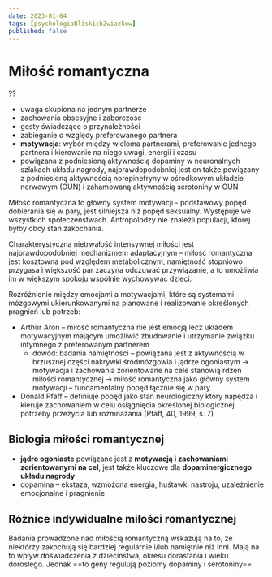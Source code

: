 ```yaml
---
date: 2023-01-04
tags: [psychologiaBliskichZwiazkow]
published: false
---
```

# Miłość romantyczna
??
- uwaga skupiona na jednym partnerze 
- zachowania obsesyjne i zaborczość 
- gesty świadczące o przynależności 
- zabieganie o względy preferowanego partnera
- **motywacja**: wybór między wieloma partnerami, preferowanie jednego partnera i kierowanie na niego uwagi, energii i czasu
- powiązana z podniesioną aktywnością dopaminy w neuronalnych szlakach układu nagrody, najprawdopodobniej jest on także powiązany z podniesioną aktywnością norepinefryny w ośrodkowym układzie nerwowym (OUN) i zahamowaną aktywnością serotoniny w OUN

Miłość romantyczna to główny system motywacji - podstawowy popęd dobierania się w pary, jest silniejsza niż popęd seksualny. Występuje we wszystkich społeczeństwach. Antropolodzy nie znaleźli populacji, której byłby obcy stan zakochania.

Charakterystyczna nietrwałość intensywnej miłości jest najprawdopodobniej mechanizmem adaptacyjnym – miłość romantyczna jest kosztowna pod względem metabolicznym, namiętność stopniowo przygasa i większość par zaczyna odczuwać przywiązanie, a to umożliwia im w większym spokoju wspólnie wychowywać dzieci.

Rozróżnienie między emocjami a motywacjami, które są systemami mózgowymi ukierunkowanymi na planowane i realizowanie określonych pragnień lub potrzeb:

- Arthur Aron – miłość romantyczna nie jest emocją lecz układem motywacyjnym mającym umożliwić zbudowanie i utrzymanie związku intymnego z preferowanym partnerem
	- dowód: badania namiętności – powiązana jest z aktywnością w brzusznej części nakrywki śródmózgowia i jądrze ogoniastym -> motywacja i zachowania zorientowane na cele stanowią rdzeń miłości romantycznej -> miłość romantyczna jako główny system motywacji – fundamentalny popęd łącznie się w pary
- Donald Pfaff – definiuje popęd jako stan neurologiczny który napędza i kieruje zachowaniem w celu osiągnięcia określonej biologicznej potrzeby przeżycia lub rozmnażania (Pfaff, 40, 1999, s. 7)

## Biologia miłości romantycznej 
- **jądro ogoniaste** powiązane jest z **motywacją i zachowaniami zorientowanymi na cel**, jest także kluczowe dla **dopaminergicznego układu nagrody** 
- dopamina – ekstaza, wzmożona energia, huśtawki nastroju, uzależnienie emocjonalne i pragnienie

## Różnice indywidualne miłości romantycznej

Badania prowadzone nad miłością romantyczną wskazują na to, że niektórzy zakochują się bardziej regularnie i/lub namiętnie niż inni. Mają na to wpływ doświadczenia z dzieciństwa, okresu dorastania i wieku dorosłego. Jednak ==to geny regulują poziomy dopaminy i serotoniny==.